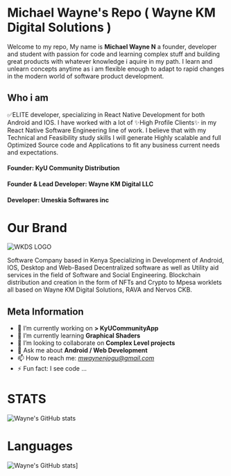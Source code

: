 # Michael Wayne's Repo ( Wayne KM Digital Solutions )

Welcome to my repo, 
My name is **Michael Wayne N** a founder, developer and student with passion for code and learning complex stuff and building great products with whatever knowledge i aquire in my path. I learn and unlearn concepts anytime as i am flexible enough to adapt to rapid changes in the modern world of software product development.



## Who i am
✅ELITE developer, specializing in React Native Development for both Android and IOS. I have worked with a lot of ✨High Profile Clients✨ in my React Native Software Engineering line of work. I believe that with my Technical and Feasibility study skills I will generate Highly scalable and full Optimized Source code and Applications to fit any business current needs and expectations. 

#### Founder: KyU Community Distribution
#### Founder & Lead Developer: Wayne KM Digital LLC
#### Developer: Umeskia Softwares inc


# Our Brand
![WKDS LOGO](https://lh3.googleusercontent.com/p/AF1QipOb8rDSrCHU3vmRZ0oiNhYiKpmjl1__7VjkN8lk=s400)

Software Company based in Kenya Specializing in Development of Android, IOS, Desktop and Web-Based Decentralized software as well as Utility aid services in the field of Software and Social Engineering. Blockchain distribution and creation in the form of NFTs and Crypto to Mpesa worklets all based on Wayne KM Digital Solutions, RAVA and Nervos CKB.


## Meta Information
- 🔭 I’m currently working on **> KyUCommunityApp**
- 🌱 I’m currently learning **Graphical Shaders**
- 👯 I’m looking to collaborate on **Complex Level projects**
- 💬 Ask me about **Android / Web Development**
- 📫 How to reach me: *mwaynenjogu@gmail.com*
- ⚡ Fun fact: I see code ...


# STATS
![Wayne's GitHub stats](https://github-readme-stats.vercel.app/api?username=MichaelWayneKM&show_icons=true&theme=tokyonight)

# Languages
![Wayne's GitHub stats](https://github-readme-stats.vercel.app/api?username=MichaelWayneKM)]
